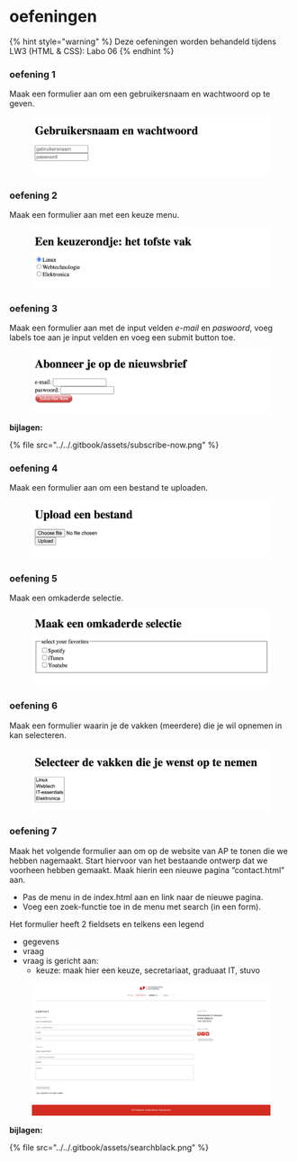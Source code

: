 # oefeningen

{% hint style="warning" %}
Deze oefeningen worden behandeld tijdens LW3 (HTML & CSS): Labo 06
{% endhint %}

### oefening 1

Maak een formulier aan om een gebruikersnaam en wachtwoord op te geven.

<figure><img src="../../.gitbook/assets/labo-06-oefening-01.png" alt=""><figcaption></figcaption></figure>

### oefening 2

Maak een formulier aan met een keuze menu.

<figure><img src="../../.gitbook/assets/labo-06-oefening-02.png" alt=""><figcaption></figcaption></figure>

### oefening 3

Maak een formulier aan met de input velden _e-mail_ en _paswoord_, voeg labels toe aan je input velden en voeg een submit button toe.&#x20;

<figure><img src="../../.gitbook/assets/labo-06-oefening-03.png" alt=""><figcaption></figcaption></figure>

**bijlagen:**

{% file src="../../.gitbook/assets/subscribe-now.png" %}

### oefening 4

Maak een formulier aan om een bestand te uploaden.

<figure><img src="../../.gitbook/assets/labo-06-oefening-04.png" alt=""><figcaption></figcaption></figure>

### oefening 5

Maak een omkaderde selectie.

<figure><img src="../../.gitbook/assets/labo-06-oefening-05.png" alt=""><figcaption></figcaption></figure>

### oefening 6

Maak een formulier waarin je de vakken (meerdere) die je wil opnemen in kan selecteren.

<figure><img src="../../.gitbook/assets/labo-06-oefening-06.png" alt=""><figcaption></figcaption></figure>

### oefening 7

Maak het volgende formulier aan om op de website van AP te tonen die we hebben nagemaakt. Start hiervoor van het bestaande ontwerp dat we voorheen hebben gemaakt. Maak hierin een nieuwe pagina ”contact.html” aan.&#x20;

* Pas de menu in de index.html aan en link naar de nieuwe pagina.&#x20;
* Voeg een zoek-functie toe in de menu met search (in een form).

Het formulier heeft 2 fieldsets en telkens een legend

* gegevens
* vraag
* vraag is gericht aan:
  * keuze: maak hier een keuze, secretariaat, graduaat IT, stuvo

<figure><img src="../../.gitbook/assets/labo-06-oefening-07.png" alt=""><figcaption></figcaption></figure>

**bijlagen:**

{% file src="../../.gitbook/assets/searchblack.png" %}
